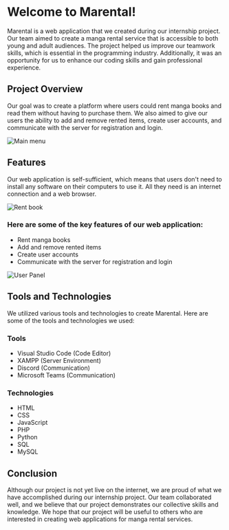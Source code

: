<h1>Welcome to Marental!</h1>

<p>Marental is a web application that we created during our internship project. Our team aimed to create a manga rental service that is accessible to both young and adult audiences. The project helped us improve our teamwork skills, which is essential in the programming industry. Additionally, it was an opportunity for us to enhance our coding skills and gain professional experience.</p>

<h2>Project Overview</h2>
<p>Our goal was to create a platform where users could rent manga books and read them without having to purchase them. We also aimed to give our users the ability to add and remove rented items, create user accounts, and communicate with the server for registration and login.</p>

![Main menu](https://cdn.discordapp.com/attachments/636278665151512635/1102365640133718046/ss1.png)

<h2>Features</h2>
<p>Our web application is self-sufficient, which means that users don't need to install any software on their computers to use it. All they need is an internet connection and a web browser.</p>

![Rent book](https://cdn.discordapp.com/attachments/636278665151512635/1102365640385380423/ss2.png)

<h3>Here are some of the key features of our web application:</h3>
<ul>
<li>Rent manga books</li>
<li>Add and remove rented items</li>
<li>Create user accounts</li>
<li>Communicate with the server for registration and login</li>
</ul>

![User Panel](https://cdn.discordapp.com/attachments/636278665151512635/1102365640825786388/ss3.png)

<h2>Tools and Technologies</h2>
<p>We utilized various tools and technologies to create Marental. Here are some of the tools and technologies we used:</p>

<h3>Tools</h3>
<ul>
<li>Visual Studio Code (Code Editor)</li>
<li>XAMPP (Server Environment)</li>
<li>Discord (Communication)</li>
<li>Microsoft Teams (Communication)</li>
</ul>

<h3>Technologies</h3>
<ul>
<li>HTML</li>
<li>CSS</li>
<li>JavaScript</li>
<li>PHP</li>
<li>Python</li>
<li>SQL</li>
<li>MySQL</li>
</ul>

<h2>Conclusion</h2>
<p>Although our project is not yet live on the internet, we are proud of what we have accomplished during our internship project. Our team collaborated well, and we believe that our project demonstrates our collective skills and knowledge. We hope that our project will be useful to others who are interested in creating web applications for manga rental services.</p>
